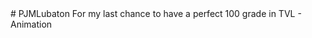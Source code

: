 <!DOCTYPE html>
<html lang="en">
<head>
    <meta charset="UTF-8">
    <meta name="viewport" content="width=device-width, initial-scale=1.0">
    <title>Document</title>
</head>
<body>
    # PJMLubaton
For my last chance to have a perfect 100 grade in TVL - Animation
</body>

<script type="module" src="https://unpkg.com/@splinetool/viewer@1.9.82/build/spline-viewer.js"></script>
<spline-viewer url="https://prod.spline.design/9ESJ-zlODlb5E937/scene.splinecode"></spline-viewer>
</html>
